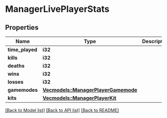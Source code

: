 # ManagerLivePlayerStats

## Properties

Name | Type | Description | Notes
------------ | ------------- | ------------- | -------------
**time_played** | **i32** |  | 
**kills** | **i32** |  | 
**deaths** | **i32** |  | 
**wins** | **i32** |  | 
**losses** | **i32** |  | 
**gamemodes** | [**Vec<models::ManagerPlayerGamemode>**](ManagerPlayerGamemode.md) |  | 
**kits** | [**Vec<models::ManagerPlayerKit>**](ManagerPlayerKit.md) |  | 

[[Back to Model list]](../README.md#documentation-for-models) [[Back to API list]](../README.md#documentation-for-api-endpoints) [[Back to README]](../README.md)


